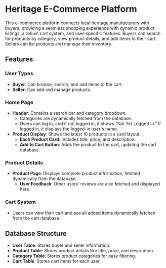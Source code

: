 # Heritage E-Commerce Platform

This e-commerce platform connects local heritage manufacturers with buyers, providing a seamless shopping experience with dynamic product listings, a robust cart system, and user-specific features. Buyers can search for products by category, view product details, and add items to their cart. Sellers can list products and manage their inventory.

## Features

### User Types
- **Buyer**: Can browse, search, and add items to the cart.
- **Seller**: Can add and manage products.

### Home Page
- **Header**: Contains a search bar and category dropdown.
  - Categories are dynamically fetched from the database.
  - Users can log in, and if not logged in, it shows "Not Yet Logged In." If logged in, it displays the logged-in user's name.
- **Product Display**: Shows the latest 10 products in a card layout.
  - **Each Product Card**: Includes title, price, and description.
  - **Add to Cart Button**: Adds the product to the cart, updating the cart database.

### Product Details
- **Product Page**: Displays complete product information, fetched dynamically from the database.
  - **User Feedback**: Other users' reviews are also fetched and displayed here.

### Cart System
- Users can view their cart and see all added items dynamically fetched from the cart database.

## Database Structure
- **User Table**: Stores buyer and seller information.
- **Product Table**: Stores product details like title, price, and description.
- **Category Table**: Stores product categories for easy filtering.
- **Cart Table**: Stores cart items for each user.
